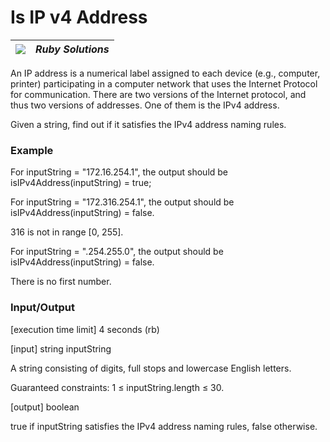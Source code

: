 # Is IP v4 Address

| ![](https://app.codesignal.com/user-icons/languages/rb.svg) | ***Ruby Solutions*** |
|---|---|


An IP address is a numerical label assigned to each device (e.g., computer, printer) participating in a computer network that uses the Internet Protocol for communication. There are two versions of the Internet protocol, and thus two versions of addresses. One of them is the IPv4 address.

Given a string, find out if it satisfies the IPv4 address naming rules.

### Example

For inputString = "172.16.254.1", the output should be
isIPv4Address(inputString) = true;

For inputString = "172.316.254.1", the output should be
isIPv4Address(inputString) = false.

316 is not in range [0, 255].

For inputString = ".254.255.0", the output should be
isIPv4Address(inputString) = false.

There is no first number.

### Input/Output

[execution time limit] 4 seconds (rb)

[input] string inputString

A string consisting of digits, full stops and lowercase English letters.

Guaranteed constraints:
1 ≤ inputString.length ≤ 30.

[output] boolean

true if inputString satisfies the IPv4 address naming rules, false otherwise.